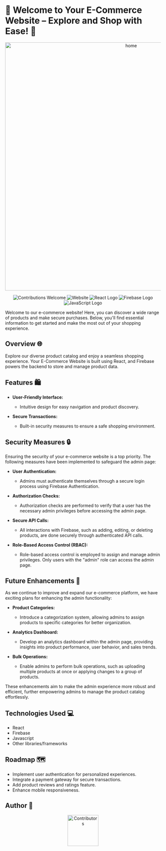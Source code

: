<p align="center">
  <h1>🚀 Welcome to Your E-Commerce Website – Explore and Shop with Ease! 🌟</h1>
</p>

<p align="center">
  <a href="https://ecommerce-react-47db0.web.app/">
    <img src="https://firebasestorage.googleapis.com/v0/b/ecommerce-react-47db0.appspot.com/o/image%2FScreen%20Shot%202023-11-13%20at%207.39.44%20PM.png?alt=media&token=8216c953-eebb-44ac-bc81-da6fabc12705" alt="home" width="800">
  </a>
</p>

<p align="center">
  <img src="https://img.shields.io/badge/contributions-welcome-brightgreen?logo=github" alt="Contributions Welcome">
  <img src="https://img.shields.io/website?url=https%3A%2F%2Fyour-ecommerce-website.com&logo=hoppscotch" alt="Website">
  <!-- Add more logos below -->
  <img src="https://img.shields.io/badge/Made%20with-React-blue?logo=react" alt="React Logo">
  <img src="https://img.shields.io/badge/Powered%20by-Firebase-orange?logo=firebase" alt="Firebase Logo">
  <img src="https://img.shields.io/badge/Language-Javascript-yellow?logo=javascript" alt="JavaScript Logo">
</p>

Welcome to our e-commerce website! Here, you can discover a wide range of products and make secure purchases. Below, you'll find essential information to get started and make the most out of your shopping experience.

## Overview 🌐

Explore our diverse product catalog and enjoy a seamless shopping experience. Your E-Commerce Website is built using React, and Firebase powers the backend to store and manage product data.

## Features 🛍️

- **User-Friendly Interface:**

  - Intuitive design for easy navigation and product discovery.

- **Secure Transactions:**

  - Built-in security measures to ensure a safe shopping environment.

## Security Measures 🔒

Ensuring the security of your e-commerce website is a top priority. The following measures have been implemented to safeguard the admin page:

- **User Authentication:**

  - Admins must authenticate themselves through a secure login process using Firebase Authentication.

- **Authorization Checks:**

  - Authorization checks are performed to verify that a user has the necessary admin privileges before accessing the admin page.

- **Secure API Calls:**

  - All interactions with Firebase, such as adding, editing, or deleting products, are done securely through authenticated API calls.

- **Role-Based Access Control (RBAC):**
  - Role-based access control is employed to assign and manage admin privileges. Only users with the "admin" role can access the admin page.

## Future Enhancements 🚀

As we continue to improve and expand our e-commerce platform, we have exciting plans for enhancing the admin functionality:

- **Product Categories:**

  - Introduce a categorization system, allowing admins to assign products to specific categories for better organization.

- **Analytics Dashboard:**

  - Develop an analytics dashboard within the admin page, providing insights into product performance, user behavior, and sales trends.

- **Bulk Operations:**
  - Enable admins to perform bulk operations, such as uploading multiple products at once or applying changes to a group of products.

These enhancements aim to make the admin experience more robust and efficient, further empowering admins to manage the product catalog effortlessly.

## Technologies Used 💻

- React
- Firebase
- Javascript
- Other libraries/frameworks

## Roadmap 🗺️

- Implement user authentication for personalized experiences.
- Integrate a payment gateway for secure transactions.
- Add product reviews and ratings feature.
- Enhance mobile responsiveness.

## **Author** 📝

<div align="center">
  <a href="https://github.com/ultim4te4life">
  <img src="https://avatars.githubusercontent.com/u/140849469?v=4"
      alt="Contributors"
      width="100px"
      height="100px" />
</div>
